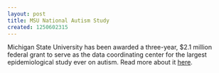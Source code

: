 ```yaml
---
layout: post
title: MSU National Autism Study
created: 1250602315
---
```

Michigan State University has been awarded a three-year, $2.1 million federal grant to serve as the data coordinating center for the largest epidemiological study ever on autism. Read more about it <a href = "http://news.msu.edu/story/6470/&topic_id=11">here</a>.
